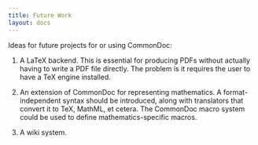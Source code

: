 ```yaml
---
title: Future Work
layout: docs
---
```


Ideas for future projects for or using CommonDoc:

1. A LaTeX backend. This is essential for producing PDFs without actually having
   to write a PDF file directly. The problem is it requires the user to have a
   TeX engine installed.

2. An extension of CommonDoc for representing mathematics. A format-independent
   syntax should be introduced, along with translators that convert it to TeX,
   MathML, et cetera. The CommonDoc macro system could be used to define
   mathematics-specific macros.

3. A wiki system.
